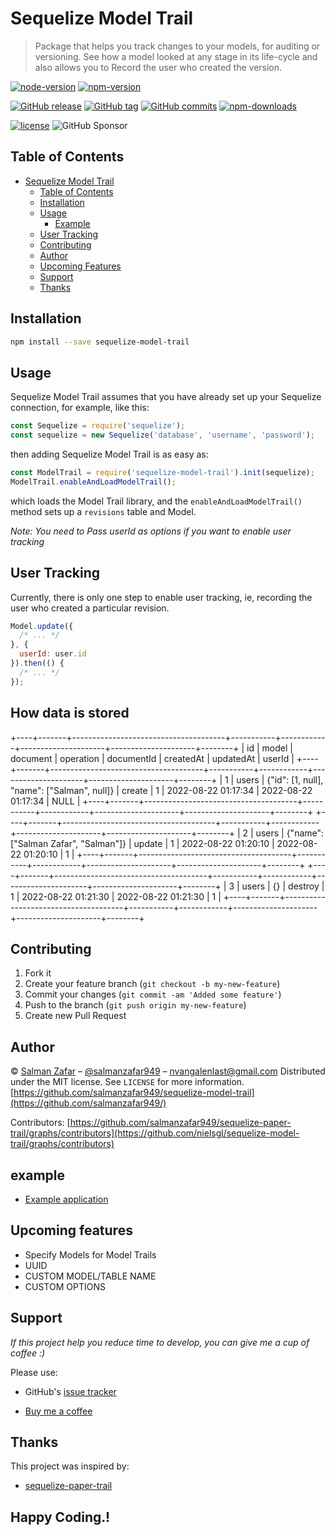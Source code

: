 # Sequelize Model Trail


> Package that helps you track changes to your models, for auditing or versioning. See how a model looked at any stage in its life-cycle and also allows you to Record the user who created the version.


<!-- [![NPM](https://nodei.co/npm/sequelize-model-trail.png?downloads=true)](https://nodei.co/npm/sequelize-model-trail/) -->

[![node-version](https://img.shields.io/node/v/sequelize-model-trail.svg)](https://www.npmjs.org/package/sequelize-model-trail)
[![npm-version](https://img.shields.io/npm/v/sequelize-model-trail.svg)](https://www.npmjs.org/package/sequelize-model-trail)

[![GitHub release](https://img.shields.io/github/release/salmanzafar949/sequelize-model-trail.svg)](https://www.npmjs.org/package/sequelize-model-trail)
[![GitHub tag](https://img.shields.io/github/tag/salmanzafar949/sequelize-model-trail.svg)](https://www.npmjs.org/package/sequelize-model-trail)
[![GitHub commits](https://img.shields.io/github/commits-since/salmanzafar949/sequelize-model-trail/1.2.0.svg)]()
[![npm-downloads](https://img.shields.io/npm/dt/sequelize-model-trail.svg)](https://www.npmjs.org/package/sequelize-model-trail)

[![license](https://img.shields.io/github/license/salmanzafar949/sequelize-model-trail.svg)](https://github.com/salmanzafar949/sequelize-model-trail/blob/master/LICENSE)
![GitHub Sponsor](https://img.shields.io/github/sponsors/salmanzafar949?label=Sponsor&logo=GitHub)

## Table of Contents

- [Sequelize Model Trail](#sequelize-model-trail)
    - [Table of Contents](#table-of-contents)
    - [Installation](#installation)
    - [Usage](#usage)
        - [Example](#example)
    - [User Tracking](#user-tracking)
    - [Contributing](#contributing)
    - [Author](#author)
    - [Upcoming Features](#Upcoming-features)
    - [Support](#support)
    - [Thanks](#thanks)

<!-- END doctoc generated TOC please keep comment here to allow auto update -->

## Installation

```bash
npm install --save sequelize-model-trail
```

## Usage

Sequelize Model Trail assumes that you have already set up your Sequelize connection, for example, like this:
```javascript
const Sequelize = require('sequelize');
const sequelize = new Sequelize('database', 'username', 'password');
```

then adding Sequelize Model Trail is as easy as:

```javascript
const ModelTrail = require('sequelize-model-trail').init(sequelize);
ModelTrail.enableAndLoadModelTrail();
```

which loads the Model Trail library, and the `enableAndLoadModelTrail()` method sets up a `revisions` table and Model.

*Note: You need to Pass userId as options if you want to enable user tracking*

## User Tracking

Currently, there is only one step to enable user tracking, ie, recording the user who created a particular revision.

```javascript
Model.update({
  /* ... */
}, {
  userId: user.id
}).then(() {
  /* ... */
});
```

## How data is stored

+----+-------+--------------------------------------+-----------+------------+---------------------+---------------------+--------+
| id | model | document                             | operation | documentId | createdAt           | updatedAt           | userId |
+----+-------+--------------------------------------+-----------+------------+---------------------+---------------------+--------+
|  1 | users | {"id": [1, null], "name": ["Salman", null]} | create | 1      | 2022-08-22 01:17:34 | 2022-08-22 01:17:34 | NULL   |
+----+-------+--------------------------------------+-----------+------------+---------------------+---------------------+--------+
+----+-------+--------------------------------------+-----------+------------+---------------------+---------------------+--------+
|  2 | users | {"name": ["Salman Zafar", "Salman"]} | update    |          1 | 2022-08-22 01:20:10  | 2022-08-22 01:20:10 |   1   |
+----+-------+--------------------------------------+-----------+------------+---------------------+---------------------+--------+
+----+-------+--------------------------------------+-----------+------------+---------------------+---------------------+--------+
|  3 | users | {}                                   | destroy   |          1 | 2022-08-22 01:21:30 | 2022-08-22 01:21:30 |    1   |
+----+-------+--------------------------------------+-----------+------------+---------------------+---------------------+--------+

## Contributing

1. Fork it
2. Create your feature branch (`git checkout -b my-new-feature`)
3. Commit your changes (`git commit -am 'Added some feature'`)
4. Push to the branch (`git push origin my-new-feature`)
5. Create new Pull Request

## Author

© [Salman Zafar](https://github.com/salmanzafar949) – [@salmanzafar949](https://twitter.com/salmanzafar949) – nvangalenlast@gmail.com
Distributed under the MIT license. See ``LICENSE`` for more information.
[https://github.com/salmanzafar949/sequelize-model-trail](https://github.com/salmanzafar949/)

Contributors:
[https://github.com/salmanzafar949/sequelize-paper-trail/graphs/contributors](https://github.com/nielsgl/sequelize-model-trail/graphs/contributors)

## example
* [Example application](https://github.com/salmanzafar949/sequelize-model-trail-example)

## Upcoming features

- Specify Models for Model Trails 
- UUID
- CUSTOM MODEL/TABLE NAME
- CUSTOM OPTIONS

## Support
*If this project help you reduce time to develop, you can give me a cup of coffee :)*

Please use:
* GitHub's [issue tracker](https://github.com/salmanzafar949/sequelize-model-trail/issues)

* [Buy me a coffee](https://paypal.me/salmanzafar949)

## Thanks
This project was inspired by:
* [sequelize-paper-trail](https://github.com/nielsgl/sequelize-paper-trail)

## Happy Coding.!


